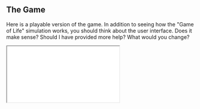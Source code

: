 ## The Game

Here is a playable version of the game.  In addition to seeing how the "Game of
Life" simulation works, you should think about the user interface.  Does it make
sense?  Should I have provided more help?  What would you change?

<iframe src="./game.iframe.html"></iframe>
